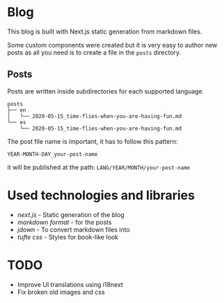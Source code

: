 # Blog

This blog is built with Next.js static generation from markdown files.

Some custom components were created but it is very easy to author new posts
as all you need is to create a file in the `posts` directory.

## Posts

Posts are written inside subdirectories for each supported language.

```
posts
├── en
│   └── 2020-05-15_time-flies-when-you-are-having-fun.md
└── es
    └── 2020-05-15_time-flies-when-you-are-having-fun.md
```

The post file name is important, it has to follow this pattern:

`YEAR-MONTH-DAY_your-post-name`

it will be published at the path: `LANG/YEAR/MONTH/your-post-name`

# Used technologies and libraries

- _next.js_ - Static generation of the blog
- _markdown format_ - for the posts
- _jdown_ - To convert markdown files into
- _tufte css_ - Styles for book-like look

# TODO

- Improve UI translations using i18next
- Fix broken old images and css
